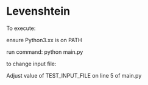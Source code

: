 # Levenshtein

To execute:

ensure Python3.xx is on PATH

run command:
python main.py

to change input file:

Adjust value of TEST_INPUT_FILE on line 5 of main.py